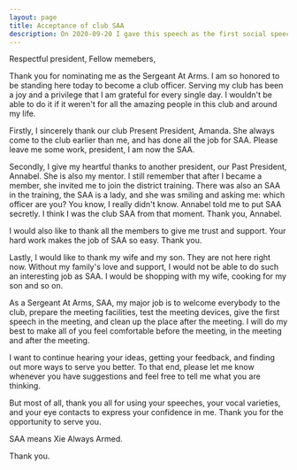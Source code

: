 ```yaml
---
layout: page
title: Acceptance of club SAA
description: On 2020-09-20 I gave this speech as the first social speech of the level-3 Pathways in Yulife club of Toastmaster.
---
```



Respectful president,
Fellow memebers,

Thank you for nominating me as the Sergeant At Arms.
I am so honored to be standing here today to become a club officer. Serving my
club has been a joy and a privilege that I am grateful for every single day.
I wouldn't be able to do it if it weren't for all the amazing people in this
club and around my life.

Firstly, I sincerely thank our club Present President, Amanda. She always come
to the club earlier than me, and has done all the job for SAA. Please leave me
some work, president, I am now the SAA.

Secondly, I give my heartful thanks to another president, our Past President,
Annabel. She is also my mentor. I still remember that after I became a member,
she invited me to join the district training. There was also an SAA in the training,
the SAA is a lady, and she was smiling and asking me: which officer are you?
You know, I really didn't know. Annabel told me to put SAA secretly. I think I
was the club SAA from that moment. Thank you, Annabel.

I would also like to thank all the members to give me trust and support. Your
hard work makes the job of SAA so easy. Thank you.

Lastly, I would like to thank my wife and my son. They are not here right now.
Without my family's love and support, I would not be able to do such an interesting
job as SAA. I would be shopping with my wife, cooking for my son and so on.

As a Sergeant At Arms, SAA, my major job is to welcome everybody to the club, prepare
the meeting facilities, test the meeting devices, give the first speech in the meeting,
and clean up the place after the meeting. I will do my best to make all of you feel
comfortable before the meeting, in the meeting and after the meeting.

I want to continue hearing your ideas, getting your feedback, and finding out more
ways to serve you better. To that end, please let me know whenever you have suggestions
and feel free to tell me what you are thinking.

But most of all, thank you all for using your speeches, your vocal varieties, and your
eye contacts to express your confidence in me. Thank you for the opportunity to serve
you.

SAA means Xie Always Armed.

Thank you.